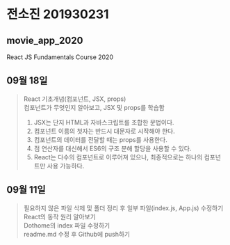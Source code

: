 # 전소진 201930231
## movie_app_2020
React JS Fundamentals Course 2020 

## 09월 18일
> React 기초개념(컴포넌트, JSX, props) <br>
> 컴포넌트가 무엇인지 알아보고, JSX 및 props를 학습함
> 1. JSX는 단지 HTML과 자바스크립트를 조합한 문법이다.
> 2. 컴포넌트 이름의 첫자는 반드시 대문자로 시작해야 한다.
> 3. 컴포넌트의 데이터를 전달할 때는 props를 사용한다.
> 4. 점 연산자를 대신해서 ES6의 구조 분해 할당을 사용할 수 있다.
> 5. React는 다수의 컴포넌트로 이루어져 있으나, 최종적으로는 하나의 컴포넌트만 사용 가능하다.

## 09월 11일
> 필요하지 않은 파일 삭제 및 폴더 정리 후 일부 파일(index.js, App.js) 수정하기 <br>
> React의 동작 원리 알아보기 <br>
> Dothome의 index 파일 수정하기 <br>
> readme.md 수정 후 Github에 push하기